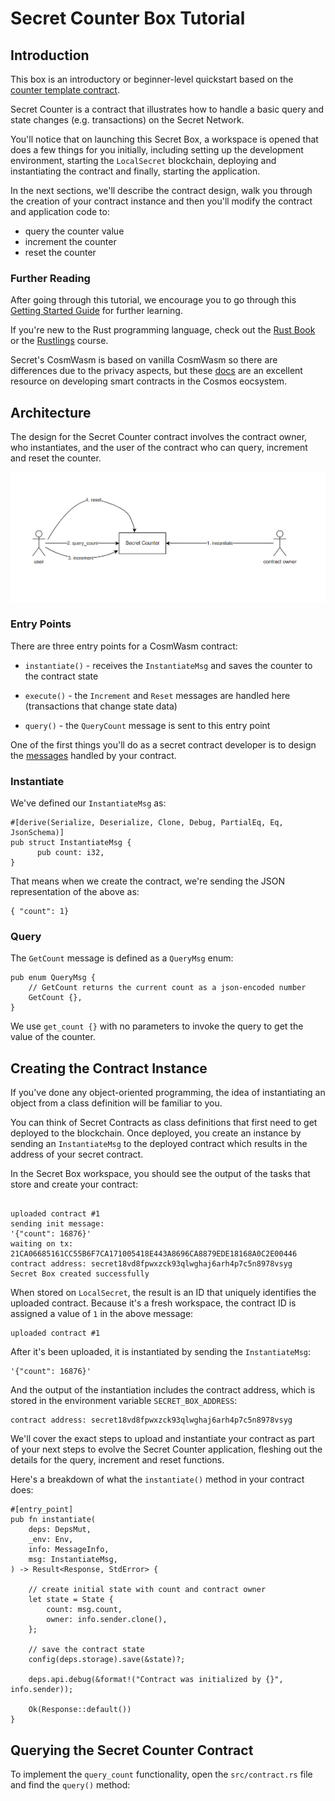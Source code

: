 # Secret Counter Box Tutorial 
 

## Introduction
This box is an introductory or beginner-level quickstart based on the [counter template contract](https://github.com/secretuniversity/secret-template-cw1).

Secret Counter is a contract that illustrates how to handle a basic query and state changes (e.g. transactions) on the Secret Network. 

You'll notice that on launching this Secret Box, a workspace is opened that does a few things for you initially, including setting up the development environment,
starting the `LocalSecret` blockchain, deploying and instantiating the contract and finally, starting the application.

In the next sections, we'll describe the contract design, walk you through the creation of your contract instance and then you'll modify the contract and application code to:

- query the counter value
- increment the counter
- reset the counter


### Further Reading

After going through this tutorial, we encourage you to go through this [Getting Started Guide](https://docs.scrt.network/secret-network-documentation/development/getting-started) for further learning.

If you're new to the Rust programming language, check out the [Rust Book](https://doc.rust-lang.org/book/) or the [Rustlings](https://github.com/rust-lang/rustlings) course.

Secret's CosmWasm is based on vanilla CosmWasm so there are differences due to the privacy aspects, but these [docs](https://docs.cosmwasm.com/docs/1.0/) are an excellent resource on developing smart contracts in the Cosmos eocsystem.

## Architecture

The design for the Secret Counter contract involves the contract owner, who instantiates, and the user of the contract who can query, increment and reset the counter.

![](/app/tutorial/illustrations/architecture.png)

### Entry Points

There are three entry points for a CosmWasm contract:

- `instantiate()` - receives the `InstantiateMsg` and saves the counter to the contract state

- `execute()` - the `Increment` and `Reset` messages are handled here (transactions that change state data)

- `query()` - the `QueryCount` message is sent to this entry point

One of the first things you'll do as a secret contract developer is to design the [messages](/src/msg.rs) handled by your contract. 

### Instantiate

We've defined our `InstantiateMsg` as:
```
#[derive(Serialize, Deserialize, Clone, Debug, PartialEq, Eq, JsonSchema)]
pub struct InstantiateMsg {
      pub count: i32,
}
```

That means when we create the contract, we're sending the JSON representation of the above as:

```
{ "count": 1}
```
### Query

The `GetCount` message is defined as a `QueryMsg` enum:

```
pub enum QueryMsg {
    // GetCount returns the current count as a json-encoded number
    GetCount {},
}
```

We use `get_count {}` with no parameters to invoke the query to get the value of the counter.



## Creating the Contract Instance

If you've done any object-oriented programming, the idea of instantiating an object from a class definition will be familiar to you.

You can think of Secret Contracts as class definitions that first need to get deployed to the blockchain. Once deployed, you create an instance by sending
an `InstantiateMsg` to the deployed contract which results in the address of your secret contract.

In the Secret Box workspace, you should see the output of the tasks that store and create your contract:

```

uploaded contract #1
sending init message:
'{"count": 16876}'
waiting on tx: 21CA06685161CC55B6F7CA171005418E443A8696CA8879EDE18168A0C2E00446
contract address: secret18vd8fpwxzck93qlwghaj6arh4p7c5n8978vsyg
Secret Box created successfully
```


When stored on `LocalSecret`, the result is an ID that uniquely identifies the uploaded contract. Because it's a fresh workspace, the contract ID is assigned a value of `1`
in the above message:

```
uploaded contract #1
```

After it's been uploaded, it is instantiated by sending the `InstantiateMsg`:

```
'{"count": 16876}'
```

And the output of the instantiation includes the contract address, which is stored in the environment variable `SECRET_BOX_ADDRESS`:

```
contract address: secret18vd8fpwxzck93qlwghaj6arh4p7c5n8978vsyg
```

We'll cover the exact steps to upload and instantiate your contract as part of your next steps to evolve the Secret Counter application, fleshing out
the details for the query, increment and reset functions.

Here's a breakdown of what the `instantiate()` method in your contract does:

```
#[entry_point]
pub fn instantiate(
    deps: DepsMut,
    _env: Env,
    info: MessageInfo,
    msg: InstantiateMsg,
) -> Result<Response, StdError> {

    // create initial state with count and contract owner
    let state = State {
        count: msg.count,
        owner: info.sender.clone(),
    };

    // save the contract state
    config(deps.storage).save(&state)?;

    deps.api.debug(&format!("Contract was initialized by {}", info.sender));

    Ok(Response::default())
}
```

## Querying the Secret Counter Contract

To implement the `query_count` functionality, open the `src/contract.rs` file and find the `query()` method:

